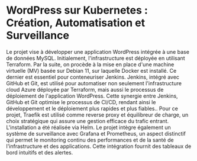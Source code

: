 # **WordPress sur Kubernetes : Création, Automatisation et Surveillance**

Le projet vise à développer une application WordPress intégrée à une base de
données MySQL. Initialement, l'infrastructure est déployée en utilisant Terraform.
Par la suite, on procède à la mise en place d'une machine virtuelle (MV) basée sur
Debian 11, sur laquelle Docker est installé. Ce dernier est essentiel pour
conteneuriser Jenkins. Jenkins, intégré avec GitHub et Git, est utilisé pour
automatiser non seulement l'infrastructure cloud Azure déployée par Terraform,
mais aussi le processus de déploiement de l'application WordPress. Cette synergie
entre Jenkins, GitHub et Git optimise le processus de CI/CD, rendant ainsi le
développement et le déploiement plus rapides et plus fiables..
Pour ce projet, Traefik est utilisé comme reverse proxy et équilibreur de charge,
un choix stratégique qui assure une gestion efficace du trafic entrant. L'installation
a été réalisée via Helm. Le projet intègre également un système de surveillance
avec Grafana et Prometheus, un aspect distinctif qui permet le monitoring continu
des performances et de la santé de l'infrastructure et des applications. Cette
intégration fournit des tableaux de bord intuitifs et des alertes.
